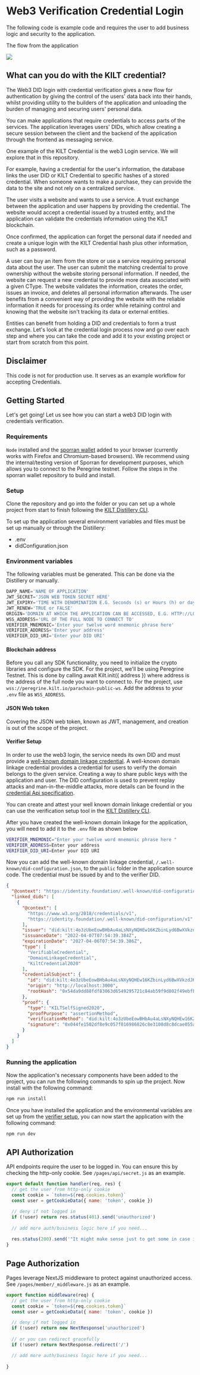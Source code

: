 # Web3 Verification Credential Login

The following code is example code and requires the user to add business logic and security to the application.

The flow from the application

![](./public/web3LoginFlow.png)

## What can you do with the KILT credential?

The Web3 DID login with credential verification gives a new flow for authentication by giving the control of the users' data back into their hands, whilst providing utility to the builders of the application and unloading the burden of managing and securing users' personal data.

You can make applications that require credentials to access parts of the services. The application leverages users' DIDs, which allow creating a secure session between the client and the backend of the application through the frontend as messaging service.

One example of the KILT Credential is the web3 Login service. We will explore that in this repository.

For example, having a credential for the user's information, the database links the user DID or KILT Credential to specific hashes of a stored credential. When someone wants to make a purchase, they can provide the data to the site and not rely on a centralized service.
		
The user visits a website and wants to use a service. A trust exchange between the application and user happens by providing the credential. The website would accept a credential issued by a trusted entity, and the application can validate the credentials information using the KILT blockchain.

Once confirmed, the application can forget the personal data if needed and create a unique login with the KILT Credential hash plus other information, such as a password. 
		
A user can buy an item from the store or use a service requiring personal data about the user. The user can submit the matching credential to prove ownership without the website storing personal information. If needed, the website can request a new credential to provide more data associated with a given CType. The website validates the information, creates the order, issues an invoice, and deletes all personal information afterwards. The user benefits from a convenient way of providing the website with the reliable information it needs for processing its order while retaining control and knowing that the website isn't tracking its data or external entities.
		

Entities can benefit from holding a DID and credentials to form a trust exchange. Let's look at the credential login process now and go over each step and where you can take the code and add it to your existing project or start from scratch from this point.

## Disclaimer

This code is not for production use. It serves as an example workflow for accepting Credentials.

## Getting Started

Let's get going! Let us see how you can start a web3 DID login with credentials verification.

### Requirements

`Node` installed and the [sporran wallet](https://github.com/BTE-Trusted-Entity/sporran-extension/tree/main) added to your browser (currently works with Firefox and Chromium-based browsers).
We recommend using the internal/testing version of Sporran for development purposes, which allows you to connect to the Peregrine testnet.
Follow the steps in the sporran wallet repository to build and install.


### Setup

Clone the repository and go into the folder or you can set up a whole project from start to finish following the  [KILT Distillery CLI](https://github.com/KILTprotocol/kilt-distillery-cli/).

To set up the application several environment variables and files must be set up manually or through the Distillery:

- .env
- didConfiguration.json

### Environment variables

The following variables must be generated. This can be done via the Distillery or manually.

```js
DAPP_NAME='NAME OF APPLICATION'
JWT_SECRET='JSON WEB TOKEN SECRET HERE'
JWT_EXPIRY='TIME WITH DENOMINATION E.G. Seconds (s) or Hours (h) or days (d)'
JWT_RENEW='TRUE or FALSE'
ORIGIN='DOMAIN AT WHICH THE APPLICATION CAN BE ACCESSED, E.G. HTTP://LOCALHOST:3000'
WSS_ADDRESS='URL OF THE FULL NODE TO CONNECT TO'
VERIFIER_MNEMONIC='Enter your twelve word mnemonic phrase here'
VERIFIER_ADDRESS='Enter your address'
VERIFIER_DID_URI='Enter your DID URI'
```

#### Blockchain address

Before you call any SDK functionality, you need to initialize the crypto libraries and configure the SDK. For the project, we'll be using Peregrine Testnet. This is done by calling await Kilt.init({ address }) where address is the address of the full node you want to connect to. For the project, use `wss://peregrine.kilt.io/parachain-public-ws`. Add the address to your `.env` file as `WSS_ADDRESS`.

#### JSON Web token

Covering the JSON web token, known as JWT, management, and creation is out of the scope of the project.

#### Verifier Setup

In order to use the web3 login, the service needs its own DID and must provide a [well-known domain linkage credential](https://identity.foundation/specs/did-configuration/). A well-known domain linkage credential provides a credential for users to verify the domain belongs to the given service. Creating a way to share public keys with the application and user. The DID configuration is used to prevent replay attacks and man-in-the-middle attacks, more details can be found in the [credential Api specification](https://github.com/KILTprotocol/credential-api#man-in-the-middle).

You can create and attest your well known domain linkage credential or you can use the verification setup tool in the [KILT Distillery CLI](https://github.com/KILTprotocol/kilt-distillery-cli/).

After you have created the well-known domain linkage for the application, you will need to add it to the `.env` file as shown below

```BASH
VERIFIER_MNEMONIC="Enter your twelve word mnemonic phrase here "
VERIFIER_ADDRESS=Enter your address
VERIFIER_DID_URI=Enter your DID URI
```

Now you can add the well-known domain linkage credential, `/.well-known/did-configuration.json`, to the `public` folder in the application source code. The credential must be issued by and to the verifier DID.

```JSON
{
  "@context": "https://identity.foundation/.well-known/did-configuration/v1",
  "linked_dids": [
    {
      "@context": [
        "https://www.w3.org/2018/credentials/v1",
        "https://identity.foundation/.well-known/did-configuration/v1"
      ],
      "issuer": "did:kilt:4o3zUbeEowBHbAu4aLsNXyNQHEw16KZbinLyd6BwXVkzdJKn",
      "issuanceDate": "2022-04-07T07:54:39.384Z",
      "expirationDate": "2027-04-06T07:54:39.386Z",
      "type": [
        "VerifiableCredential",
        "DomainLinkageCredential",
        "KiltCredential2020"
      ],
      "credentialSubject": {
        "id": "did:kilt:4o3zUbeEowBHbAu4aLsNXyNQHEw16KZbinLyd6BwXVkzdJKn",
        "origin": "http://localhost:3000",
        "rootHash": "0x54da9dd88fdf83063d6549295721c84ab59f9d802f49ebfb20e5a00e250625ec"
      },
      "proof": {
        "type": "KILTSelfSigned2020",
        "proofPurpose": "assertionMethod",
        "verificationMethod": "did:kilt:4o3zUbeEowBHbAu4aLsNXyNQHEw16KZbinLyd6BwXVkzdJKn#0x5e7ea14081452641c4970081552f774d4b2495ce918ddc0e35fd50735e5d7e1c",
        "signature": "0x044fe1502df8e9c057f016986826c8e3108d8c8dcae055af041f9fa51ce34a201d6c4428242fb6d6690fc3833f040b3e5c91b94c997e7a4232f5c5ee1ca7eb89"
      }
    }
  ]
}

```

### Running the application

Now the application's necessary components have been added to the project, you can run the following commands to spin up the project.
Now install with the following command:

```js
npm run install 
```

Once you have installed the application and the environmental variables are set up from the [verifier setup](#verifier-setup), you can now start the application with the following command:

```js
npm run dev
```

## API Authorization

API endpoints require the user to be logged in. You can ensure this by checking the http-only cookie. See `/pages/api/secret.js` as an example.

``` javascript
export default function handler(req, res) {
  // get the user from http-only cookie
  const cookie = `token=${req.cookies.token}`
  const user = getCookieData({ name: 'token', cookie })

  // deny if not logged in
  if (!user) return res.status(401).send('unauthorized')
  
  // add more auth/business logic here if you need...
 
  res.status(200).send('"It might make sense just to get some in case it catches on." — Satoshi Nakamoto')
}
```

## Page Authorization

Pages leverage NextJS middleware to protect against unauthorized access. See `/pages/member/_middleware.js` as an example.

``` javascript
export function middleware(req) {
  // get the user from http-only cookie
  const cookie = `token=${req.cookies.token}`
  const user = getCookieData({ name: 'token', cookie })

  // deny if not logged in
  if (!user) return new NextResponse('unauthorized')
    
  // or you can redirect gracefully
  if (!user) return NextResponse.redirect('/')

  // add more auth/business logic here if you need...
    
}
```

